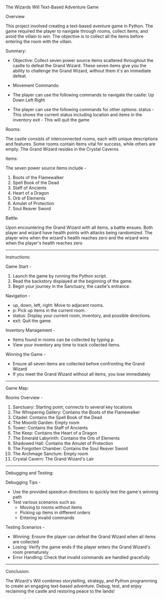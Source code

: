 The Wizards Will Text-Based Adventure Game

Overview

This project involved creating a text-based aventure game in Python. The game required the player to navigate through rooms, collect items, and avoid the villain to win. The objective is to collect all the items before entering the room with the villain.

Summary:

* Objective: Collect seven power source items scattered throughout the castle to defeat the Grand Wizard. These seven items give you the ability to challenge the Grand Wizard, without them it's an immediate defeat.

* Movement Commands:
* The player can use the following commands to navigate the castle:
  Up
  Down
  Left
  Right

* The player can use the following commands for other options:
  status - This shows the current status including location and items in the inventory
  exit - This will quit the game

Rooms:

The castle consists of interconnected rooms, each with unique descriptions and features. Some rooms contain items vital for success, while others are empty.
The Grand Wizard resides in the Crystal Caverns


Items:

The seven power source items include - 
1. Boots of the Flamewalker
2. Spell Book of the Dead
3. Staff of Ancients
4. Heart of a Dragon
5. Orb of Elements
6. Amulet of Protection
7. Soul Reaver Sword


Battle:

Upon encountering the Grand Wizard with all items, a battle ensues. Both player and wizard have health points with attacks being randomized. The player wins when the wizard's health reaches zero and the wizard wins when the player's health reaches zero

----------------------------------------------------------------------------------------------------------------------------

Instructions:

Game Start - 
1. Launch the game by running the Python script.
2. Read the backstory displayed at the beginning of the game.
3. Begin your journey in the Sanctuary, the castle's entrance.


Navigation -
- up, down, left, right: Move to adjacent rooms.
- p: Pick up items in the current room.
- status: Display your current room, inventory, and possible directions.
- exit: Quit the game.


Inventory Management -
- Items found in rooms can be collected by typing p.
- View your inventory any time to track collected items.

Winning the Game -
- Ensure all seven items are collected before confronting the Grand Wizard
- If you meet the Grand Wizard without all items, you lose immediately

----------------------------------------------------------------------------------------------------------------------------

Game Map:

Rooms Overview -
1. Sanctuary: Starting point; connects to several key locations
2. The Whispering Gallery: Contains the Boots of the Flamewalker
3. Citadel: Contains the Spell Book of the Dead
4. The Moonlit Garden: Empty room
5. Tower: Contains the Staff of Ancients
6. The Keep: Contains the Heart of a Dragon
7. The Emerald Labyrinth: Contains the Orb of Elements
8. Shadowed Hall: Contains the Amulet of Protection
9. The Forgotten Chamber: Contains the Soul Reaver Sword
10. The Archmage Sanctum: Empty room
11. Crystal Cavern: The Grand Wizard's Lair

----------------------------------------------------------------------------------------------------------------------------

Debugging and Testing:

Debugging Tips -
- Use the provided speedrun directions to quickly test the game's winning path
- Test various scenarios such as:
    - Moving to rooms without items
    - Picking up items in different orders
    - Entering invalid commands

Testing Scenarios -
- Winning: Ensure the player can defeat the Grand Wizard when all items are collected
- Losing: Verify the game ends if the player enters the Grand Wizard's room prematurely
- Error Handling: Check that invalid commands are handled gracefully

----------------------------------------------------------------------------------------------------------------------------

Conclusion:

The Wizard's Will combines storytelling, strategy, and Python programming to create an engaging text-based adventure. Debug, test, and enjoy reclaiming the castle and restoring peace to the lands!
